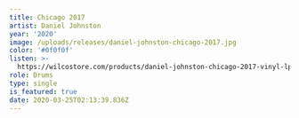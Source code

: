 ```yaml
---
title: Chicago 2017
artist: Daniel Johnston
year: '2020'
image: /uploads/releases/daniel-johnston-chicago-2017.jpg
color: '#0f0f0f'
listen: >-
  https://wilcostore.com/products/daniel-johnston-chicago-2017-vinyl-lp?variant=31351095361601
role: Drums
type: single
is_featured: true
date: 2020-03-25T02:13:39.836Z
---
```

